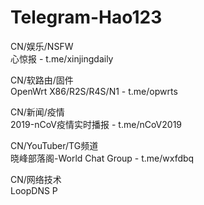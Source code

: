 # Telegram-Hao123
CN/娱乐/NSFW  
心惊报 - t.me/xinjingdaily

CN/软路由/固件  
OpenWrt X86/R2S/R4S/N1 - t.me/opwrts

CN/新闻/疫情  
2019-nCoV疫情实时播报 - t.me/nCoV2019

CN/YouTuber/TG频道  
晓峰部落阁-World Chat Group - t.me/wxfdbq

CN/网络技术  
LoopDNS P
